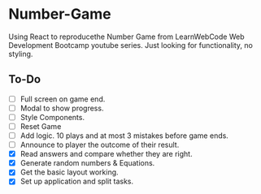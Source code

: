 # Number-Game
Using React to reproducethe Number Game from LearnWebCode Web Development Bootcamp youtube series.
Just looking for functionality, no styling.

## To-Do
- [ ] Full screen on game end.
- [ ] Modal to show progress.
- [ ] Style Components.
- [ ] Reset Game
- [ ] Add logic. 10 plays and at most 3 mistakes before game ends.
- [ ] Announce to player the outcome of their result.
- [x] Read answers and compare whether they are right.
- [x] Generate random numbers & Equations.
- [x] Get the basic layout working.
- [x] Set up application and split tasks.